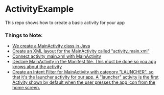 # ActivityExample
This repo shows how to create a basic activity for your app

### Things to Note:
- [We create a MainActivity class in Java](https://github.com/joegalley/AndroidExamples/blob/master/ActivityExample/app/src/main/java/com/example/activityexample/MainActivity.java)
- [Create an XML layout for the MainActivity called "activity_main.xml"](https://github.com/joegalley/AndroidExamples/blob/master/ActivityExample/app/src/main/res/layout/activity_main.xml)
- [Connect activity_main.xml with MainActivity](https://github.com/joegalley/AndroidExamples/blob/master/ActivityExample/app/src/main/java/com/example/activityexample/MainActivity.java#L11)
- [Declare MainActivity in the Manifest file. This must be done so you app knows about the activity](https://github.com/joegalley/AndroidExamples/blob/master/ActivityExample/app/src/main/AndroidManifest.xml#L12)
- [Create an Intent Filter for MainActivity with category "LAUNCHER", so that it's the launcher activity for our app. A "launcher" activity is the first Activity shown by default when the user presses the app icon from the home screen.](https://github.com/joegalley/AndroidExamples/blob/master/ActivityExample/app/src/main/AndroidManifest.xml#L13-L17)